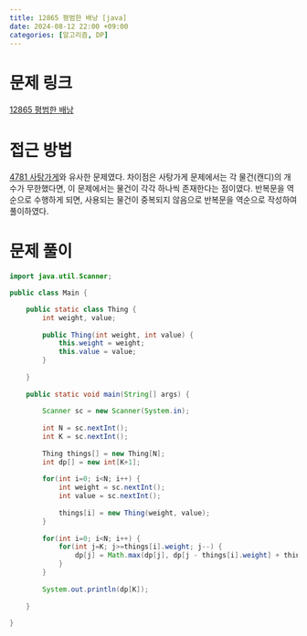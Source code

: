 ```yaml
---
title: 12865 평범한 배낭 [java]
date: 2024-08-12 22:00 +09:00
categories: [알고리즘, DP]
---
```

# 문제 링크
[12865 평범한 배낭](https://www.acmicpc.net/problem/12865)

# 접근 방법
[4781 사탕가게](https://patchpark.github.io/posts/4781/)와 유사한 문제였다. 차이점은 사탕가게 문제에서는 각 물건(캔디)의 개수가 무한했다면, 이 문제에서는 물건이 각각 하나씩 존재한다는 점이였다. 반복문을 역순으로 수행하게 되면, 사용되는 물건이 중복되지 않음으로 반복문을 역순으로 작성하여 풀이하였다.


# 문제 풀이


```java
import java.util.Scanner;

public class Main {

	public static class Thing {
		int weight, value;
		
		public Thing(int weight, int value) {
			this.weight = weight;
			this.value = value;
		}
		
	}
	
	public static void main(String[] args) {
		
		Scanner sc = new Scanner(System.in);
		
		int N = sc.nextInt();
		int K = sc.nextInt();
		
		Thing things[] = new Thing[N];
		int dp[] = new int[K+1];
		
		for(int i=0; i<N; i++) {
			int weight = sc.nextInt();
			int value = sc.nextInt();
			
			things[i] = new Thing(weight, value);
		}
		
		for(int i=0; i<N; i++) {
			for(int j=K; j>=things[i].weight; j--) {
				dp[j] = Math.max(dp[j], dp[j - things[i].weight] + things[i].value);
			}
		}
		
		System.out.println(dp[K]);
		
	}
	
}

```